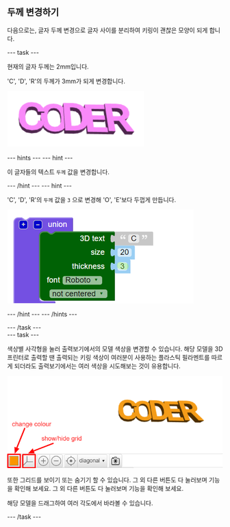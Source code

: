 ## 두께 변경하기

다음으로는, 글자 두께 변경으로 글자 사이를 분리하여 키링이 괜찮은 모양이 되게 합니다.

--- task ---

현재의 글자 두께는 2mm입니다.

'C', 'D', 'R'의 두께가 3mm가 되게 변경합니다.

![스크린샷](images/coder-finished.png)

--- hints --- --- hint ---

이 글자들의 텍스트 `두께` 값을 변경합니다.

--- /hint --- --- hint ---

'C', 'D', 'R'의 `두께` 값을 `3` 으로 변경해 'O', 'E'보다 두껍게 만듭니다.

![스크린샷](images/coder-thickness.png)

--- /hint --- --- /hints ---

--- /task ---   
--- task ---

색상별 사각형을 눌러 출력보기에서의 모델 색상을 변경할 수 있습니다. 해당 모델을 3D 프린터로 출력할 땐 출력되는 키링 색상이 여러분이 사용하는 플라스틱 필라멘트를 따르게 되더라도 출력보기에서는 여러 색상을 시도해보는 것이 유용합니다.

![스크린샷](images/coder-colour.png)

또한 그리드를 보이기 또는 숨기기 할 수 있습니다. 그 외 다른 버튼도 다 눌러보며 기능을 확인해 보세요. 그 외 다른 버튼도 다 눌러보며 기능을 확인해 보세요.

해당 모델을 드래그하여 여러 각도에서 바라볼 수 있습니다.

--- /task ---
